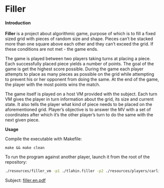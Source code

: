 # Filler

#### **Introduction**

**Filler** is a project about algorithmic game, purpose of which is to fill a fixed sized grid with pieces of random size and shape. Pieces can’t be stacked more than one square above each other and they can’t exceed the grid. If these conditions are not met - the game ends.

The game is played between two players taking turns at placing a piece. Each successfully placed piece yields a number of points. The goal of the game is get the highest score possible. During the game each player attempts to place as many pieces as possible on the grid while attempting to prevent his or her opponent from doing the same. At the end of the game, the player with the most points wins the match.

The game itself is played on a host VM provided with the subject. Each turn VM gives the player in turn information about the grid, its size and current state. It also tells the player what kind of piece needs to be placed on the aforementioned grid. Player’s objective is to answer the MV with a set of coordinates after which it’s the other player’s turn to do the same with the next given piece.

**Usage**

Compile the executable with Makefile:

```shell
make && make clean
```

To run the program against another player, launch it from the root of the repository:

```bash
./resources/filler_vm -p1 ./tlahin.filler -p2 ./resources/players/carli.filler -f ./resources/maps/map02
```

Subject: [filler.en.pdf](https://cdn.intra.42.fr/pdf/pdf/6630/filler.en.pdf)
